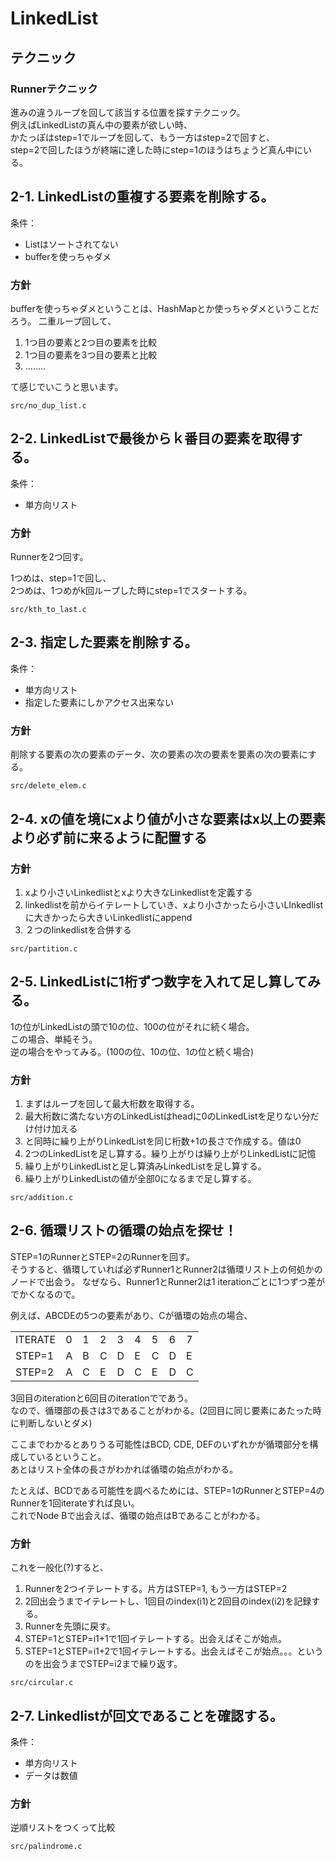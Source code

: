 # LinkedList

## テクニック

### Runnerテクニック

進みの違うループを回して該当する位置を探すテクニック。  
例えばLinkedListの真ん中の要素が欲しい時、  
かたっぽはstep=1でループを回して、もう一方はstep=2で回すと、  
step=2で回したほうが終端に達した時にstep=1のほうはちょうど真ん中にいる。

## 2-1. LinkedListの重複する要素を削除する。

条件：

* Listはソートされてない
* bufferを使っちゃダメ

### 方針

bufferを使っちゃダメということは、HashMapとか使っちゃダメということだろう。
二重ループ回して、

1. 1つ目の要素と2つ目の要素を比較
2. 1つ目の要素を3つ目の要素と比較
3. ........

て感じでいこうと思います。

`src/no_dup_list.c`

## 2-2. LinkedListで最後からｋ番目の要素を取得する。

条件：

* 単方向リスト


### 方針

Runnerを2つ回す。

1つめは、step=1で回し、  
2つめは、1つめがk回ループした時にstep=1でスタートする。

`src/kth_to_last.c`

## 2-3. 指定した要素を削除する。

条件：

* 単方向リスト
* 指定した要素にしかアクセス出来ない

### 方針

削除する要素の次の要素のデータ、次の要素の次の要素を要素の次の要素にする。

`src/delete_elem.c`


## 2-4. xの値を境にxより値が小さな要素はx以上の要素より必ず前に来るように配置する

### 方針

1. xより小さいLinkedlistとxより大きなLinkedlistを定義する
2. linkedlistを前からイテレートしていき、xより小さかったら小さいLInkedlistに大きかったら大きいLinkedlistにappend
3. ２つのlinkedlistを合併する

`src/partition.c`

## 2-5. LinkedListに1桁ずつ数字を入れて足し算してみる。

1の位がLinkedListの頭で10の位、100の位がそれに続く場合。  
この場合、単純そう。  
逆の場合をやってみる。(100の位、10の位、1の位と続く場合)

### 方針

1. まずはループを回して最大桁数を取得する。
2. 最大桁数に満たない方のLinkedListはheadに0のLinkedListを足りない分だけ付け加える
3. と同時に繰り上がりLinkedListを同じ桁数+1の長さで作成する。値は0
4. 2つのLinkedListを足し算する。繰り上がりは繰り上がりLinkedListに記憶
5. 繰り上がりLinkedListと足し算済みLinkedListを足し算する。
6. 繰り上がりLinkedListの値が全部0になるまで足し算する。

`src/addition.c`

## 2-6. 循環リストの循環の始点を探せ！

STEP=1のRunnerとSTEP=2のRunnerを回す。  
そうすると、循環していれば必ずRunner1とRunner2は循環リスト上の何処かのノードで出会う。
なぜなら、Runner1とRunner2は1 iterationごとに1つずつ差がでかくなるので。

例えば、ABCDEの5つの要素があり、Cが循環の始点の場合、

<table>
  <tr> <td>ITERATE</td> <td>0</td> <td>1</td> <td>2</td> <td>3</td> <td>4</td> <td>5</td> <td>6</td> <td>7</td> </tr>
  <tr> <td>STEP=1</td> <td>A</td> <td>B</td> <td>C</td> <td>D</td> <td>E</td> <td>C</td> <td>D</td> <td>E</td> </tr>
  <tr> <td>STEP=2</td> <td>A</td> <td>C</td> <td>E</td> <td>D</td> <td>C</td> <td>E</td> <td>D</td> <td>C</td> </tr>
</table>

3回目のiterationと6回目のiterationでであう。  
なので、循環部の長さは3であることがわかる。(2回目に同じ要素にあたった時に判断しないとダメ)

ここまでわかるとありうる可能性はBCD, CDE, DEFのいずれかが循環部分を構成しているということ。  
あとはリスト全体の長さがわかれば循環の始点がわかる。

たとえば、BCDである可能性を調べるためには、STEP=1のRunnerとSTEP=4のRunnerを1回iterateすれば良い。  
これでNode Bで出会えば、循環の始点はBであることがわかる。

### 方針

これを一般化(?)すると、

1. Runnerを2つイテレートする。片方はSTEP=1, もう一方はSTEP=2
2. 2回出会うまでイテレートし、1回目のindex(i1)と2回目のindex(i2)を記録する。
3. Runnerを先頭に戻す。
4. STEP=1とSTEP=i1+1で1回イテレートする。出会えばそこが始点。
5. STEP=1とSTEP=i1+2で1回イテレートする。出会えばそこが始点。。。というのを出会うまでSTEP=i2まで繰り返す。


`src/circular.c`

## 2-7. Linkedlistが回文であることを確認する。

条件：

* 単方向リスト
* データは数値

### 方針

逆順リストをつくって比較

`src/palindrome.c`
